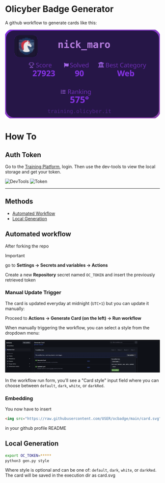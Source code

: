 # Olicyber Badge Generator

A github workflow to generate cards like this:

![My Card](./card.svg)

# How To

## Auth Token
Go to the [Training Platform](training.olicyber.it), login. Then use the dev-tools to view the local storage and get your token.

![DevTools](https://raw.githubusercontent.com/utcq/oca/refs/heads/main/assets/devtools.png)
![Token](https://raw.githubusercontent.com/utcq/oca/refs/heads/main/assets/token.png)

---

## Methods

- [Automated Workflow](#automated-workflow)
- [Local Generation](#local-generation)

## Automated workflow
After forking the repo

> [!IMPORTANT]  
> go to **Settings -> Secrets and variables -> Actions**
>
> Create a new **Repository** secret named `OC_TOKEN` and insert the previously retrieved token

### Manual Update Trigger
The card is updated everyday at midnight (`UTC+1`) but you can update it manually:

Proceed to **Actions -> Generate Card (on the left) -> Run workflow**

When manually triggering the workflow, you can select a style from the dropdown menu:

![Screen](data/actions.png)

In the workflow run form, you'll see a "Card style" input field where you can choose between `default`, `dark`, `white`, or `darkRed`.

### Embedding
You now have to insert
```html
<img src="https://raw.githubusercontent.com/USER/ocbadge/main/card.svg"/>
```
in your github profile README
## Local Generation
```sh
export OC_TOKEN=*****
python3 gen.py style
```
Where style is optional and can be one of: `default`, `dark`, `white`, or `darkRed`.
The card will be saved in the execution dir as card.svg